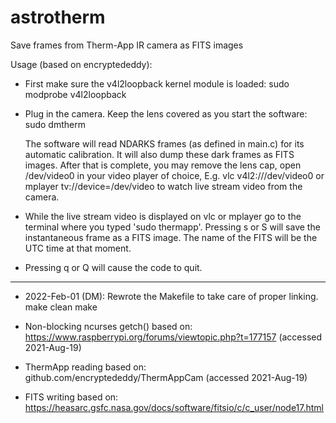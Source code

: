 # astrotherm
Save frames from Therm-App IR camera as FITS images


Usage (based on encryptededdy):
 - First make sure the v4l2loopback kernel module is loaded:
    sudo modprobe v4l2loopback

 - Plug in the camera. Keep the lens covered as you start the software:
    sudo dmtherm

    The software will read NDARKS frames (as defined in main.c) for its 
    automatic calibration. It will also dump these dark frames as FITS images. 
    After that is complete, you may remove the lens cap, open /dev/video0 in 
    your video player of choice, E.g.
      vlc v4l2:///dev/video0
      or
      mplayer tv://device=/dev/video
    to watch live stream video from the camera.

 - While the live stream video is displayed on vlc or mplayer go to the 
   terminal where you typed 'sudo thermapp'.
   Pressing s or S will save the instantaneous frame as a FITS image. The 
   name of the FITS will be the UTC time at that moment.

 - Pressing q or Q will cause the code to quit.

--------------------------------------
* 2022-Feb-01 (DM): Rewrote the Makefile to take care of proper linking.
    make clean
    make

* Non-blocking ncurses getch() based on:
 https://www.raspberrypi.org/forums/viewtopic.php?t=177157 (accessed 2021-Aug-19)

* ThermApp reading based on:
 github.com/encryptededdy/ThermAppCam (accessed 2021-Aug-19)

* FITS writing based on:
 https://heasarc.gsfc.nasa.gov/docs/software/fitsio/c/c_user/node17.html

